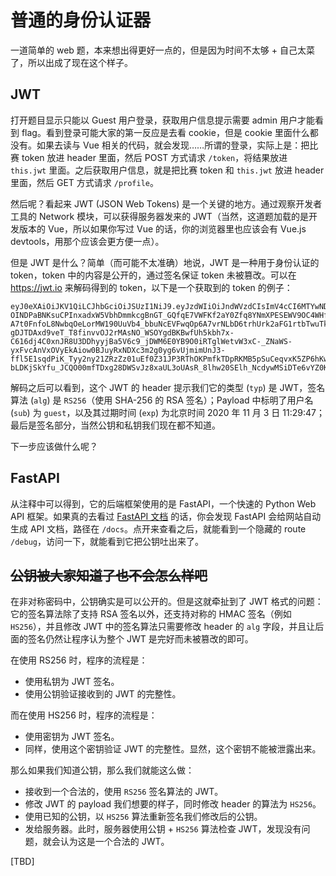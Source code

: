 # 普通的身份认证器

一道简单的 web 题，本来想出得更好一点的，但是因为时间不太够 + 自己太菜了，所以出成了现在这个样子。

## JWT

打开题目显示只能以 Guest 用户登录，获取用户信息提示需要 admin 用户才能看到 flag。看到登录可能大家的第一反应是去看 cookie，但是 cookie 里面什么都没有。如果去读与 Vue 相关的代码，就会发现……所谓的登录，实际上是：把比赛 token 放进 header 里面，然后 POST 方式请求 `/token`，将结果放进 `this.jwt` 里面。之后获取用户信息，就是把比赛 token 和 `this.jwt` 放进 header 里面，然后 GET 方式请求 `/profile`。

然后呢？看起来 JWT (JSON Web Tokens) 是一个关键的地方。通过观察开发者工具的 Network 模块，可以获得服务器发来的 JWT（当然，这道题加载的是开发版本的 Vue，所以如果你写过 Vue 的话，你的浏览器里也应该会有 Vue.js devtools，用那个应该会更方便一点）。

但是 JWT 是什么？简单（而可能不太准确）地说，JWT 是一种用于身份认证的 token，token 中的内容是公开的，通过签名保证 token 未被篡改。可以在 <https://jwt.io> 来解码得到的 token，以下是一个获取到的 token 的例子：

```
eyJ0eXAiOiJKV1QiLCJhbGciOiJSUzI1NiJ9.eyJzdWIiOiJndWVzdCIsImV4cCI6MTYwNDM3NDE4N30.ZADFKRFG0I5LpsUwb2hAqcyD1BOWf5doLrxVIuI-OINDPaBNKsuCPInxadxW5VbhDmmkcgBnGT_GQfqE7VWFKf2aY0Zfq8YNmXPESEWV9OC4WHfEt3GwN5B2Rt1wXZgcWuB9pcxVKttoND9yLS5Pa7mOTyc_SPJ-A7t0FnfoL8NwbqOeLorMW190UuVb4_bbuNcEVFwqOp6A7vrNLbD6trhUrk2aFG1rtbTwuTkdDqMozOtzI8GtwpShb9XmQCugjOBciQceeTnRB4PjBxdJO8tHuiVMwVIOg5__-gDJTDAxd9veT_T8finvvOJ2rMAsNO_WSOYgdBKBwfUh5kbh7x-C616dj4C0xnJR8U3DDhyyjBa5V6c9_jDWM6E0YB9O0iRTglWetvW3xC-_ZNaWS-yxFvcAnVxOVyEkAiow0BJuyRxNDXc3m2g0yg6vUjmimUnJ3-ffl5E1sqdPiK_Tyy2ny21ZRzZz01uEf0Z31JP3RThOKPmfkTDpRKMB5pSuCeqvxK5ZP6hKwpahc5MqZHbzwMv8rPD_D-bLDKjSkYfu_JCQO00mfTDxg28DWSvJz8xaUL3oUAsR_8lhw20SElh_NcdywMSiDTe6vYZ0KjRZ1mIZMLxmAqPR2YlhRwQmhGad5Z2EKHUTwaYzR_tI4HtubTk4L3k7PBo5N6T0WwY
```

解码之后可以看到，这个 JWT 的 header 提示我们它的类型 (`typ`) 是 JWT，签名算法 (`alg`) 是 `RS256`（使用 SHA-256 的 RSA 签名）；Payload 中标明了用户名 (`sub`) 为 `guest`，以及其过期时间 (`exp`) 为北京时间 2020 年 11 月 3 日 11:29:47；最后是签名部分，当然公钥和私钥我们现在都不知道。

下一步应该做什么呢？

## FastAPI

从注释中可以得到，它的后端框架使用的是 FastAPI，一个快速的 Python Web API 框架。如果真的去看过 [FastAPI 文档](https://fastapi.tiangolo.com/) 的话，你会发现 FastAPI 会给网站自动生成 API 文档，路径在 `/docs`。点开来查看之后，就能看到一个隐藏的 route `/debug`，访问一下，就能看到它把公钥吐出来了。

## ~~公钥被大家知道了也不会怎么样吧~~

在非对称密码中，公钥确实是可以公开的。但是这就牵扯到了 JWT 格式的问题：它的签名算法除了支持 RSA 签名以外，还支持对称的 HMAC 签名（例如 `HS256`），并且修改 JWT 中的签名算法只需要修改 header 的 `alg` 字段，并且让后面的签名仍然让程序认为整个 JWT 是完好而未被篡改的即可。

在使用 RS256 时，程序的流程是：

- 使用私钥为 JWT 签名。
- 使用公钥验证接收到的 JWT 的完整性。

而在使用 HS256 时，程序的流程是：

- 使用密钥为 JWT 签名。
- 同样，使用这个密钥验证 JWT 的完整性。显然，这个密钥不能被泄露出来。

那么如果我们知道公钥，那么我们就能这么做：

- 接收到一个合法的，使用 `RS256` 签名算法的 JWT。
- 修改 JWT 的 payload 我们想要的样子，同时修改 header 的算法为 `HS256`。
- 使用已知的公钥，以 `HS256` 算法重新签名我们修改后的公钥。
- 发给服务器。此时，服务器使用公钥 + `HS256` 算法检查 JWT，发现没有问题，就会认为这是一个合法的 JWT。

[TBD]